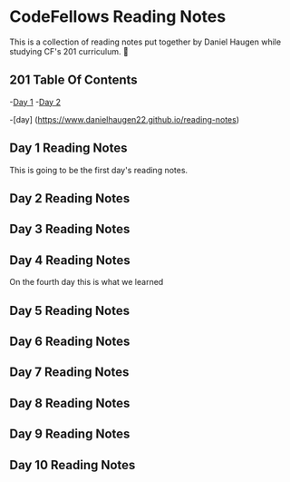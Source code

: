 # CodeFellows Reading Notes
This is a collection of reading notes put together by Daniel Haugen while studying CF's 201 curriculum. :triumph:

## 201 Table Of Contents

-[Day 1](#day-1-reading-notes)
-[Day 2](#day-2-reading-notes)

-[day] (https://www.danielhaugen22.github.io/reading-notes)



## Day 1 Reading Notes
This is going to be the first day's reading notes.
## Day 2 Reading Notes
## Day 3 Reading Notes
## Day 4 Reading Notes
On the fourth day this is what we learned
## Day 5 Reading Notes
## Day 6 Reading Notes
## Day 7 Reading Notes
## Day 8 Reading Notes
## Day 9 Reading Notes
## Day 10 Reading Notes
